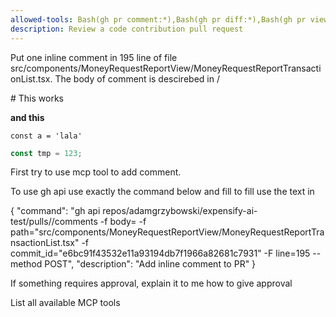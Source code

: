 ```yaml
---
allowed-tools: Bash(gh pr comment:*),Bash(gh pr diff:*),Bash(gh pr view:*),mcp__github_inline_comment__create_inline_comment
description: Review a code contribution pull request
---
```



Put one inline comment in 195 line of file src/components/MoneyRequestReportView/MoneyRequestReportTransactionList.tsx. 
The body of comment is descirebed in <comment>/<comment> 

<comment>
# This works

__and this__

`const a = 'lala'`

```ts
const tmp = 123;
```

</comment>

First try to use mcp tool to add comment. 

To use gh api use exactly the command below and fill <number of the PR>
to fill <body> use the text in <comment></comment>

{
  "command": "gh api repos/adamgrzybowski/expensify-ai-test/pulls/<number of the PR>/comments -f body=<body> -f path=\"src/components/MoneyRequestReportView/MoneyRequestReportTransactionList.tsx\" -f commit_id=\"e6bc91f43532e11a93194db7f1966a82681c7931\" -F line=195 --method POST",
  "description": "Add inline comment to PR"
}


If something requires approval, explain it to me how to give approval

List all available MCP tools